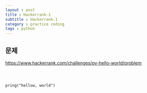 ```yaml
---
layout : post
title : Hackerrank-1 
subtitle : Hackerrank-1 
category : practice coding
tags : python
---
```


## 문제 

https://www.hackerrank.com/challenges/py-hello-world/problem

~~~



pring("hellow, world")

~~~

